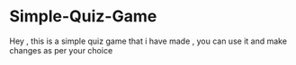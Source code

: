 # Simple-Quiz-Game
Hey , this is a simple quiz game that i have made , you can use it and make changes as per your choice 
